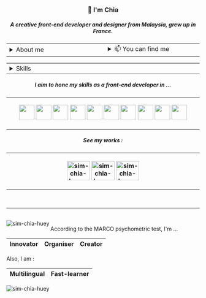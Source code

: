 <h3 align="center">👋 I'm Chia</h3>
<h5 align="center">A creative front-end developer and designer from Malaysia, grew up in France.</h5>

<table>
  <tr>
    <td>
      <img width="500" height="1">
        <details><summary> About me </summary> 
          <p>
          <hr />
            For more than 8 years, I’ve been working as a multidisciplinary designer. And not long ago, I’ve been developing my programming skills. I am one of those creative folks who prefer to express their creativity within an effective framework. That's why I became a Designer <i>slash</i> Developer. 
          <br>
          <br>
          My short term objective is to become a good Front-end Developer and UI Designer. And I'm always curious about any innovative or challenging programming, artistic or cultural projects and ideas.
          </p>
        </details>
    </td>
    <td>
      <img width="500" height="1">
        <details><summary> 📫 You can find me </summary> 
          <p>
            <hr />
            ...in a hybrid space in Paris. Or you can contact me through www.linkedin.com/in/simchiahuey/
          </p>
        </details>
    </td>
  </tr>
</table>

<table>
  <tr>
    <td>
      <img width="1000" height="1">
        <details><summary> Skills </summary> 
          <p>
            <hr />
            <details><summary> <b>Front-end programming</b> </summary>
              <p> ··· Javascript ··· Vue.js ··· React ··· Angular ··· CSS3 ··· HTML5 ··· </p>
            </details>
            <details><summary> <b>Back-end programming</b> </summary>
              <p> ··· PHP ··· Laravel ··· JAVA ··· Spring ··· Node.js ··· NEST ··· Python</p>
            </details>
            <details><summary> <b>Mobile</b> </summary>
              <p> ··· React native ··· </p>
            </details>
            <details><summary> <b>Design - web</b> </summary>
              <p> ··· UX ··· UI ··· Webdesign ··· CMS ··· Figma ··· Sketch ··· InVision</p>
            </details>
            <details><summary> <b>Design - print</b> </summary>
              <p> ··· Art direction ··· Visual identity ··· Graphic ··· Illustration ··· Photography ··· Videography ··· Adobe Suite ··· </p>
            </details>
            <details><summary> <b>Project management</b> </summary>
              <p>My experience is in a few IT projects and mostly in design project management, improved and inspired by AGILE methods.</p>
            </details>
          </p>  
        </details>
    </td>
  </tr>
</table>

<h5 align="center">I aim to hone my skills as a front-end developer in ...</h5>

<table>
  <tr>
    <td align="center">
      <img width="1000" height="1">
      <p>  
        <img src="https://cdn.jsdelivr.net/gh/devicons/devicon/icons/javascript/javascript-plain.svg" width=40px height=40px /> <img src="https://cdn.jsdelivr.net/gh/devicons/devicon/icons/vuejs/vuejs-original.svg" width=40px height=40px /> <img src="https://cdn.jsdelivr.net/gh/devicons/devicon/icons/react/react-original.svg" width=40px height=40px /> <img src="https://cdn.jsdelivr.net/gh/devicons/devicon/icons/angularjs/angularjs-plain.svg" width=40px height=40px /> <img src="https://cdn.jsdelivr.net/gh/devicons/devicon/icons/html5/html5-plain.svg" width=40px height=40px /> <img src="https://cdn.jsdelivr.net/gh/devicons/devicon/icons/css3/css3-plain.svg" width=40px height=40px /> <img src="https://cdn.jsdelivr.net/gh/devicons/devicon/icons/bootstrap/bootstrap-plain.svg" width=40px height=40px /> <img src="https://cdn.jsdelivr.net/gh/devicons/devicon/icons/nodejs/nodejs-plain-wordmark.svg" width=40px height=40px /> <img src="https://cdn.jsdelivr.net/gh/devicons/devicon/icons/php/php-plain.svg" width=40px height=40px /> <img src="https://cdn.jsdelivr.net/gh/devicons/devicon/icons/laravel/laravel-plain.svg" width=40px height=40px />
      </p>
    </td>
  </tr>
</table>

<h5 align="center">See my works :</h5>

<table>
  <tr>
    <th align="center">
      <img width="1000" height="1">
      <p>  
         <a href="http://sim-graphicdesign.com"><img src="https://cdn.jsdelivr.net/gh/devicons/devicon/icons/wordpress/wordpress-plain.svg" alt="sim-chia-huey-design-works" height="50" width="60"/></a>
        <a href="https://github.com/SIM-CHIA-HUEY?tab=repositories"><img src="https://cdn.jsdelivr.net/gh/devicons/devicon/icons/github/github-original.svg" alt="sim-chia-huey-programming-works" height="50" width="60"/></a>
        <a href="https://www.linkedin.com/in/simchiahuey/"><img src="https://cdn.jsdelivr.net/gh/devicons/devicon/icons/linkedin/linkedin-plain.svg" alt="sim-chia-huey-linkedin-profile" height="50" width="60"/></a>
      </p>
    </th>
  </tr>
</table>

<br>
<hr />
<br>


<img align="left" src="https://github-readme-stats.vercel.app/api/top-langs?username=sim-chia-huey&show_icons=true&langs_count=7&bg_color=00000000&text_color=777&layout=compact" alt="sim-chia-huey" />

<p>According to the MARCO psychometric test, I'm ...</p>

|Innovator|Organiser|Creator|
|---|---|---|

<p>Also, I am :</p>

|Multilingual|Fast-learner|
|---|---|

<img align="top" src="https://github-readme-stats.vercel.app/api?username=sim-chia-huey&show_icons=true&langs_count=5&bg_color=00000000&text_color=777" alt="sim-chia-huey" />
